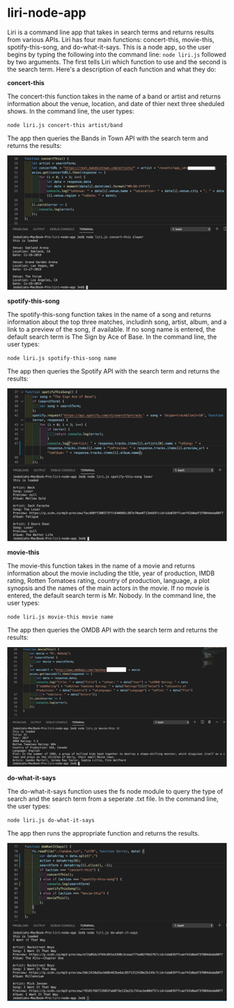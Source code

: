 # liri-node-app

Liri is a command line app that takes in search terms and returns results from various APIs. Liri has four main functions: concert-this, movie-this, spotify-this-song, and do-what-it-says. This is a node app, so the user begins by typing the following into the command line: `node liri.js` followed by two arguments. The first tells Liri which function to use and the second is the search term. Here's a description of each function and what they do:

**concert-this**

The concert-this function takes in the name of a band or artist and returns information about the venue, location, and date of thier next three sheduled shows. In the command line, the user types:

`node liri.js concert-this artist/band`

The app then queries the Bands in Town API with the search term and returns the results:

![concert-this code](concert-this.png)


**spotify-this-song**

The spotify-this-song function takes in the name of a song and returns information about the top three matches, includinh song, artist, album, and a link to a preview of the song, if available. If no song name is entered, the default search term is The Sign by Ace of Base. In the command line, the user types:

`node liri.js spotify-this-song name`

The app then queries the Spotify API with the search term and returns the results:

![spotify-this-song code](spotify-this-song.png)


**movie-this**

The movie-this function takes in the name of a movie and returns information about the movie including the title, year of production, IMDB rating, Rotten Tomatoes rating, country of production, language, a plot synopsis and the names of the main actors in the movie. If no movie is entered, the default search term is Mr. Nobody. In the command line, the user types: 

`node liri.js movie-this movie name`

The app then queries the OMDB API with the search term and returns the results:

![movie-this code](movie-this.png)


**do-what-it-says**

The do-what-it-says function uses the fs node module to query the type of search and the search term from a seperate .txt file. In the command line, the user types:  

`node liri.js do-what-it-says`

The app then runs the appropriate function and returns the results.

![do-what-it-says code](do-what-it-says.png)
